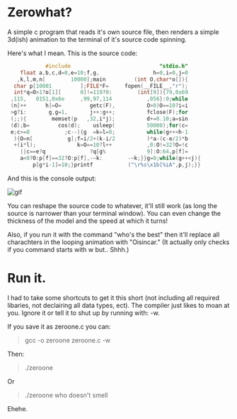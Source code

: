 # Zerowhat?
A simple c program that reads it's own source file, then renders a simple 3d(ish) animation to the terminal of it's source code spinning.


Here's what I mean. This is the source code:
``` C
            #include                            "stdio.h"
    float a,b,c,d=0,e=10;f,g,                 h=0,i=0,j=0
   ,k,l,m,n[        10000];main         (int O,char*o[]){
  char p[10001         ];FILE*F=     fopen(__FILE__,"r");
  int*q=O>1?o[1][      0]!=119?0:        (int[9]){79,0x69
 ,115,   0151,0x6e     ,99,97,114           ,056}:0;while
 (n[++      h]=O=         getc(F),          O>0)O==10?i=i
 >g?i:       g,g=1,       j++:g++;          fclose(F);for
 (;;){        memset(p   ,32,i*j);          d+=0.10;a=sin
 (d);b=         cos(d);    usleep(          50000);for(c=
 e;c>=0           ;c--){g  =k=l=0;          while(g++<h-1
  ){O=n[           g];f=i/2+(k-i/2          )*a-(c-e/2)*b
  +(i*l);             k=O==10?l++           ,0:O!=32?O=!c
    ||c==e?q              ?q[g%             9]:O:64,p[f]=
    a<0?O:p[f]==32?O:p[f],-~k:        -~k;}}g=0;while(g++<j){ 
        p[g*i-1]=10;}printf           ("\r%s\x1b[%iA",p,j);}} 
```

And this is the console output:

![gif](http://i.giphy.com/xT77XLd01vQzaYzmuY.gif)


You can reshape the source code to whatever, it'll still work (as long the source is narrower than your terminal window). You can even change the thickness of the model and the speed at which it turns! 

Also, if you run it with the command "who's the best" then it'll replace all charachters in the looping animation with "Oisincar." (It actually only checks if you command starts with w but.. Shhh.)

# Run it.
I had to take some shortcuts to get it this short (not including all required libaries, not declairing all data types, ect). The compiler just likes to moan at you. Ignore it or tell it to shut up by running with: -w.

If you save it as zeroone.c you can:
> gcc -o zeroone zeroone.c -w

Then:

> ./zeroone

Or

> ./zeroone who doesn't smell

Ehehe.
